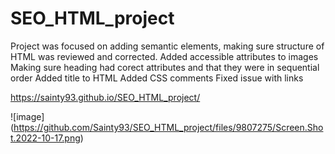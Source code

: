 # SEO_HTML_project
Project was focused on adding semantic elements, making sure structure of HTML was reviewed and corrected.
Added accessible attributes to images
Making sure heading had corect attributes and that they were in sequential order
Added title to HTML
Added CSS comments
Fixed issue with links 


https://sainty93.github.io/SEO_HTML_project/

![image]
(https://github.com/Sainty93/SEO_HTML_project/files/9807275/Screen.Shot.2022-10-17.png)

